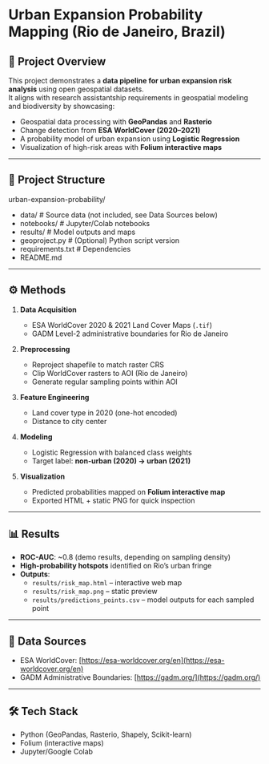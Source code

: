 # Urban Expansion Probability Mapping (Rio de Janeiro, Brazil)

## 📌 Project Overview
This project demonstrates a **data pipeline for urban expansion risk analysis** using open geospatial datasets.  
It aligns with research assistantship requirements in geospatial modeling and biodiversity by showcasing:
- Geospatial data processing with **GeoPandas** and **Rasterio**
- Change detection from **ESA WorldCover (2020–2021)**
- A probability model of urban expansion using **Logistic Regression**
- Visualization of high-risk areas with **Folium interactive maps**

---

## 📂 Project Structure

urban-expansion-probability/
- data/ # Source data (not included, see Data Sources below)
- notebooks/ # Jupyter/Colab notebooks
- results/ # Model outputs and maps
- geoproject.py # (Optional) Python script version
- requirements.txt # Dependencies
- README.md

---

## ⚙️ Methods
1. **Data Acquisition**  
   - ESA WorldCover 2020 & 2021 Land Cover Maps (`.tif`)  
   - GADM Level-2 administrative boundaries for Rio de Janeiro  

2. **Preprocessing**  
   - Reproject shapefile to match raster CRS  
   - Clip WorldCover rasters to AOI (Rio de Janeiro)  
   - Generate regular sampling points within AOI  

3. **Feature Engineering**  
   - Land cover type in 2020 (one-hot encoded)  
   - Distance to city center  

4. **Modeling**  
   - Logistic Regression with balanced class weights  
   - Target label: **non-urban (2020) → urban (2021)**  

5. **Visualization**  
   - Predicted probabilities mapped on **Folium interactive map**  
   - Exported HTML + static PNG for quick inspection  

---

## 📊 Results
- **ROC-AUC**: ~0.8 (demo results, depending on sampling density)  
- **High-probability hotspots** identified on Rio’s urban fringe  
- **Outputs**:  
  - `results/risk_map.html` – interactive web map  
  - `results/risk_map.png` – static preview  
  - `results/predictions_points.csv` – model outputs for each sampled point  

---

## 🔗 Data Sources
- ESA WorldCover: [https://esa-worldcover.org/en](https://esa-worldcover.org/en)  
- GADM Administrative Boundaries: [https://gadm.org/](https://gadm.org/)  

---

## 🛠️ Tech Stack
- Python (GeoPandas, Rasterio, Shapely, Scikit-learn)  
- Folium (interactive maps)  
- Jupyter/Google Colab  

